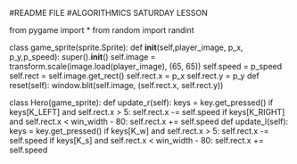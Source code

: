 #README FILE 
#ALGORITHMICS SATURDAY LESSON

from pygame import *
from random import randint

class game_sprite(sprite.Sprite):
    def __init__(self,player_image, p_x, p_y,p_speed):
        super().__init__()
        self.image = transform.scale(image.load(player_image), (65, 65))
        self.speed = p_speed
        self.rect = self.image.get_rect()
        self.rect.x = p_x
        self.rect.y = p_y
    def reset(self):
        window.blit(self.image, (self.rect.x, self.rect.y))

class Hero(game_sprite):
    def update_r(self):
        keys = key.get_pressed()
        if keys[K_LEFT] and self.rect.x > 5:
            self.rect.x -= self.speed
        if keys[K_RIGHT] and self.rect.x < win_width - 80:
            self.rect.x += self.speed
    def update_l(self):
        keys = key.get_pressed()
        if keys[K_w] and self.rect.x > 5:
            self.rect.x -= self.speed
        if keys[K_s] and self.rect.x < win_width - 80:
            self.rect.x += self.speed
    
